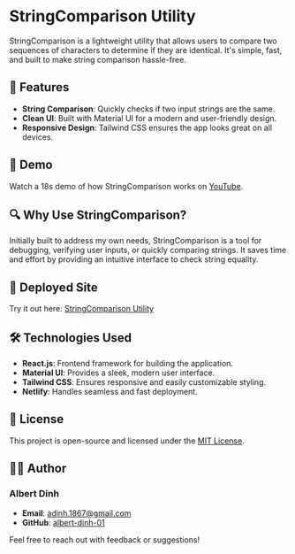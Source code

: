 # StringComparison Utility

StringComparison is a lightweight utility that allows users to compare two sequences of characters to determine if they are identical. It's simple, fast, and built to make string comparison hassle-free.

## 🌟 Features

- **String Comparison**: Quickly checks if two input strings are the same.
- **Clean UI**: Built with Material UI for a modern and user-friendly design.
- **Responsive Design**: Tailwind CSS ensures the app looks great on all devices.

## 🎥 Demo

Watch a 18s demo of how StringComparison works on [YouTube](https://youtu.be/QHF0wP_412k).

## 🔍 Why Use StringComparison?

Initially built to address my own needs, StringComparison is a tool for debugging, verifying user inputs, or quickly comparing strings. It saves time and effort by providing an intuitive interface to check string equality.

## 🚀 Deployed Site

Try it out here: [StringComparison Utility](https://scintillating-cascaron-956662.netlify.app/)

## 🛠️ Technologies Used

- **React.js**: Frontend framework for building the application.
- **Material UI**: Provides a sleek, modern user interface.
- **Tailwind CSS**: Ensures responsive and easily customizable styling.
- **Netlify**: Handles seamless and fast deployment.

## 📄 License

This project is open-source and licensed under the [MIT License](https://opensource.org/licenses/MIT).

## 🙋‍♂️ Author

### Albert Dinh

- **Email**: [adinh.1867@gmail.com](mailto:adinh.1867@gmail.com)
- **GitHub**: [albert-dinh-01](https://github.com/albert-dinh-01)

Feel free to reach out with feedback or suggestions!
